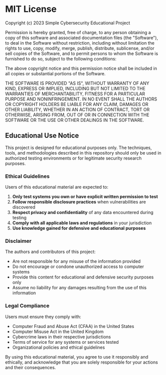 # MIT License

Copyright (c) 2023 Simple Cybersecurity Educational Project

Permission is hereby granted, free of charge, to any person obtaining a copy
of this software and associated documentation files (the "Software"), to deal
in the Software without restriction, including without limitation the rights
to use, copy, modify, merge, publish, distribute, sublicense, and/or sell
copies of the Software, and to permit persons to whom the Software is
furnished to do so, subject to the following conditions:

The above copyright notice and this permission notice shall be included in all
copies or substantial portions of the Software.

THE SOFTWARE IS PROVIDED "AS IS", WITHOUT WARRANTY OF ANY KIND, EXPRESS OR
IMPLIED, INCLUDING BUT NOT LIMITED TO THE WARRANTIES OF MERCHANTABILITY,
FITNESS FOR A PARTICULAR PURPOSE AND NONINFRINGEMENT. IN NO EVENT SHALL THE
AUTHORS OR COPYRIGHT HOLDERS BE LIABLE FOR ANY CLAIM, DAMAGES OR OTHER
LIABILITY, WHETHER IN AN ACTION OF CONTRACT, TORT OR OTHERWISE, ARISING FROM,
OUT OF OR IN CONNECTION WITH THE SOFTWARE OR THE USE OR OTHER DEALINGS IN THE
SOFTWARE.

## Educational Use Notice

This project is designed for educational purposes only. The techniques, tools, and methodologies described in this repository should only be used in authorized testing environments or for legitimate security research purposes.

### Ethical Guidelines

Users of this educational material are expected to:

1. **Only test systems you own or have explicit written permission to test**
2. **Follow responsible disclosure practices** when vulnerabilities are discovered
3. **Respect privacy and confidentiality** of any data encountered during testing
4. **Comply with all applicable laws and regulations** in your jurisdiction
5. **Use knowledge gained for defensive and educational purposes**

### Disclaimer

The authors and contributors of this project:

- Are not responsible for any misuse of the information provided
- Do not encourage or condone unauthorized access to computer systems
- Provide this content for educational and defensive security purposes only
- Assume no liability for any damages resulting from the use of this information

### Legal Compliance

Users must ensure they comply with:

- Computer Fraud and Abuse Act (CFAA) in the United States
- Computer Misuse Act in the United Kingdom  
- Cybercrime laws in their respective jurisdictions
- Terms of service for any systems or services tested
- Organizational policies and ethical guidelines

By using this educational material, you agree to use it responsibly and ethically, and acknowledge that you are solely responsible for your actions and their consequences.